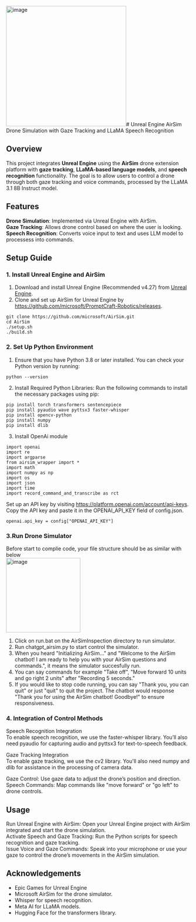 <img width="328" alt="image" src="https://github.com/user-attachments/assets/5146a007-716c-42dd-abd7-5bbe0a2989a8"># Unreal Engine AirSim Drone Simulation with Gaze Tracking and LLaMA Speech Recognition 
## Overview

This project integrates __Unreal Engine__ using the __AirSim__ drone extension platform with __gaze tracking__, __LLaMA-based language models__, and __speech recognition__ functionality. The goal is to allow users to control a drone through both gaze tracking and voice commands, processed by the LLaMA 3.1 8B Instruct model.

## Features
__Drone Simulation__: Implemented via Unreal Engine with AirSim.<br>
__Gaze Tracking__: Allows drone control based on where the user is looking.<br>
__Speech Recognition__: Converts voice input to text and uses LLM model to processess into commands.<br>

## Setup Guide
### 1. Install Unreal Engine and AirSim
1. Download and install Unreal Engine (Recommended v4.27) from [Unreal Engine](https://www.unrealengine.com/en-US/download).
2. Clone and set up AirSim for Unreal Engine by https://github.com/microsoft/PromptCraft-Robotics/releases.
```
git clone https://github.com/microsoft/AirSim.git
cd AirSim
./setup.sh
./build.sh
```

### 2. Set Up Python Environment
1. Ensure that you have Python 3.8 or later installed. You can check your Python version by running:
```
python --version
```
2. Install Required Python Libraries: Run the following commands to install the necessary packages using pip:
```
pip install torch transformers sentencepiece
pip install pyaudio wave pyttsx3 faster-whisper
pip install opencv-python
pip install numpy
pip install dlib
```
3. Install OpenAi module
```
import openai
import re
import argparse
from airsim_wrapper import *
import math
import numpy as np
import os
import json
import time
import record_command_and_transcribe as rct
```
Set up an API key by visiting https://platform.openai.com/account/api-keys. Copy the API key and paste it in the OPENAI_API_KEY field of config.json.
```
openai.api_key = config["OPENAI_API_KEY"]
```

### 3.Run Drone Simulator
Before start to complie code, your file structure should be as similar with below<br>
<img width="203" alt="image" src="https://github.com/user-attachments/assets/dd27bb76-711b-4cfb-82c7-62d0dad42592">
1. Click on run.bat on the AirSimInspection directory to run simulator.<br>
2. Run chatgpt_airsim.py to start control the simulator.<br>
2. When you heard "Initializing AirSim..." and "Welcome to the AirSim chatbot! I am ready to help you with your AirSim questions and commands.", it means the simulator succesfully run.<br>
3. You can say commands for example "Take off", "Move forward 10 units and go right 2 units" after "Recording 5 seconds."<br>
4. If you would like to stop code running, you can say "Thank you, you can quit" or just "quit" to quit the project. The chatbot would response "Thank you for using the AirSim chatbot! Goodbye!" to ensure responsiveness.


### 4. Integration of Control Methods
Speech Recognition Integration<br>
To enable speech recognition, we use the faster-whisper library. You’ll also need pyaudio for capturing audio and pyttsx3 for text-to-speech feedback.

Gaze Tracking Integration<br>
To enable gaze tracking, we use the cv2 library. You'll also need numpy and dlib for assistance in the processing of camera data.

Gaze Control: Use gaze data to adjust the drone’s position and direction.
Speech Commands: Map commands like "move forward" or "go left" to drone controls.

## Usage
Run Unreal Engine with AirSim: Open your Unreal Engine project with AirSim integrated and start the drone simulation.<br>
Activate Speech and Gaze Tracking: Run the Python scripts for speech recognition and gaze tracking.<br>
Issue Voice and Gaze Commands: Speak into your microphone or use your gaze to control the drone’s movements in the AirSim simulation.<br>

## Acknowledgements
* Epic Games for Unreal Engine
* Microsoft AirSim for the drone simulator.
* Whisper for speech recognition.
* Meta AI for LLaMA models.
* Hugging Face for the transformers library.

